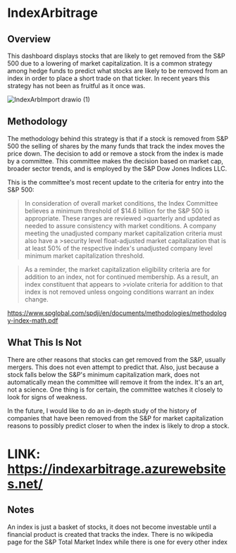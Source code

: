 # IndexArbitrage

## Overview
This dashboard displays stocks that are likely to get removed from the S&P 500 due to a lowering of market capitalization. It is a common strategy among hedge funds to predict what stocks are likely to be removed from an index in order to place a short trade on that ticker. In recent years this strategy has not been as fruitful as it once was. 

![IndexArbImport drawio (1)](https://github.com/jhoward39/IndexArbitrage/assets/70383367/1231f579-d066-4ded-9e11-770a5c7dcfe9)


## Methodology 
The methodology behind this strategy is that if a stock is removed from S&P 500 the selling of shares by the many funds that track the index moves the price down. The decision to add or remove a stock from the index is made by a committee. This committee makes the decision based on market cap, broader sector trends, and is employed by the S&P Dow Jones Indices LLC. 

This is the committee's most recent update to the criteria for entry into the S&P 500:<be>
>In consideration of overall market conditions, the Index Committee believes a minimum threshold of $14.6 billion for the S&P 500 is appropriate. These ranges are reviewed >quarterly and updated as needed to assure consistency with market conditions. A company meeting the unadjusted company market capitalization criteria must also have a >security level float-adjusted market capitalization that is at least 50% of the respective index's unadjusted company level minimum market capitalization threshold.

>As a reminder, the market capitalization eligibility criteria are for addition to an index, not for continued membership. As a result, an index constituent that appears to >violate criteria for addition to that index is not removed unless ongoing conditions warrant an index change.


https://www.spglobal.com/spdji/en/documents/methodologies/methodology-index-math.pdf

## What This Is Not
There are other reasons that stocks can get removed from the S&P, usually mergers. This does not even attempt to predict that. Also, just because a stock falls below the S&P's minimum capitalization mark, does not automatically mean the committee will remove it from the index. It's an art, not a science. One thing is for certain, the committee watches it closely to look for signs of weakness. 

In the future, I would like to do an in-depth study of the history of companies that have been removed from the S&P for market capitalization reasons to possibly predict closer to when the index is likely to drop a stock. 

##
# LINK: https://indexarbitrage.azurewebsites.net/
##

## Notes
An index is just a basket of stocks, it does not become investable until a financial product is created that tracks the index.
There is no wikipedia page for the S&P Total Market Index while there is one for every other index




